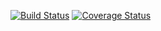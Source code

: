 [![Build Status](https://app.travis-ci.com/aayush226/swe1-app.svg?branch=main)](https://app.travis-ci.com/aayush226/swe1-app)
[![Coverage Status](https://coveralls.io/repos/github/aayush226/swe1-app/badge.svg?branch=main)](https://coveralls.io/github/aayush226/swe1-app?branch=main)
